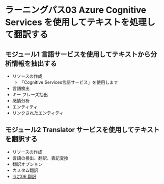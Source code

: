 # ラーニングパス03 Azure Cognitive Services を使用してテキストを処理して翻訳する

## モジュール1 言語サービスを使用してテキストから分析情報を抽出する

- リソースの作成
  - 「Cognitive Services言語サービス」を使用します
- 言語検出
- キー フレーズ抽出
- 感情分析
- エンティティ
- リンクされたエンティティ

## モジュール2 Translator サービスを使用してテキストを翻訳する

- リソースの作成
- 言語の検出、翻訳、表記変換
- 翻訳オプション
- カスタム翻訳
- [ラボ06 翻訳](lab06.md)
